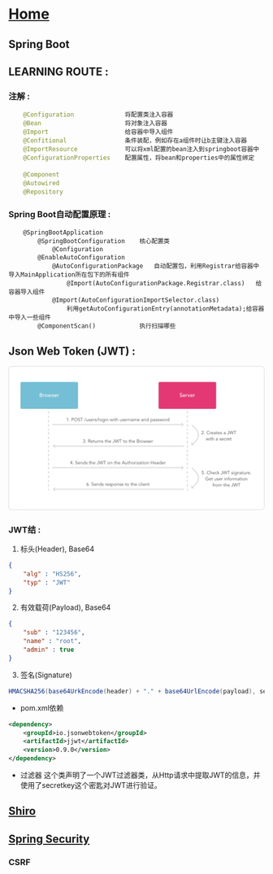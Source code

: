 # [Home](../README.md)
## Spring Boot 

## LEARNING ROUTE :
### 注解 :
```Java
	@Configuration 				将配置类注入容器
	@Bean						将对象注入容器
	@Import						给容器中导入组件
	@Confitional				条件装配，例如存在a组件时让b主键注入容器
	@ImportResource				可以将xml配置的bean注入到springboot容器中
	@ConfigurationProperties	配置属性，将bean和properties中的属性绑定

	@Component					
	@Autowired					
	@Repository					
```
### Spring Boot自动配置原理 :
```
	@SpringBootApplication
		@SpringBootConfiguration	核心配置类
			@Configuration
		@EnableAutoConfiguration
			@AutoConfigurationPackage	自动配置包，利用Registrar给容器中导入MainApplication所在包下的所有组件
				@Import(AutoConfigurationPackage.Registrar.class)	给容器导入组件
			@Import(AutoConfigurationImportSelector.class)		
				利用getAutoConfigurationEntry(annotationMetadata);给容器中导入一些组件
		@ComponentScan()			执行扫描哪些
```
## Json Web Token (JWT) :
![jwt](../images/jwt.png)

### JWT结 :
1. 标头(Header), Base64

```json
{
	"alg" : "HS256",
	"typ" : "JWT"
}
```
2. 有效载荷(Payload), Base64

```json
{
	"sub" : "123456",
	"name" : "root",
	"admin" : true
}
```
3. 签名(Signature)

```Java
HMACSHA256(base64UrkEncode(header) + "." + base64UrlEncode(payload), secret)
```

- pom.xml依赖

```xml
<dependency>
    <groupId>io.jsonwebtoken</groupId>
    <artifactId>jjwt</artifactId>
    <version>0.9.0</version>
</dependency>
```
- 过滤器
这个类声明了一个JWT过滤器类，从Http请求中提取JWT的信息，并使用了secretkey这个密匙对JWT进行验证。


## [Shiro](https://www.docs4dev.com/docs/zh/apache-shiro/1.5.3/reference/introduction.html)

## [Spring Security](https://www.docs4dev.com/docs/zh/spring-security/5.1.2.RELEASE/reference/community.html)
### CSRF

